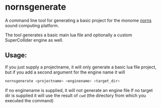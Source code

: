 # nornsgenerate

A command line tool for generating a basic project for the monome [norns](https://monome.org/docs/norns/) sound computing platform. 

The tool generates a basic main lua file and optionally a custom SuperCollider engine as well.

## Usage:
If you just supply a projectname, it will only generate a basic lua file project, but if you add a second argument for the engine name it will 

```bash
nornsgenerate <projectname> <enginename> <target_dir>
```
If no enginename is supplied, it will not generate an engine file
If no target dir is supplied it will use the result of `cwd` (the directory from which you executed the command)
